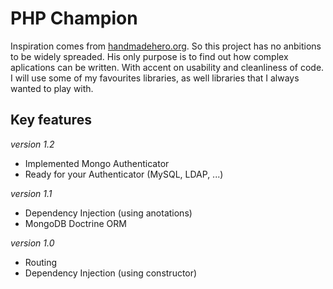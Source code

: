 # PHP Champion

Inspiration comes from [handmadehero.org](http://handmadehero.org/). So this project has no anbitions to be widely spreaded.
His only purpose is to find out how complex aplications can be written. With accent on usability and cleanliness of code.
I will use some of my favourites libraries, as well libraries that I always wanted to play with. 

## Key features

_version 1.2_
* Implemented Mongo Authenticator
* Ready for your Authenticator (MySQL, LDAP, ...)

_version 1.1_
* Dependency Injection (using anotations)
* MongoDB Doctrine ORM

_version 1.0_
* Routing
* Dependency Injection (using constructor)
